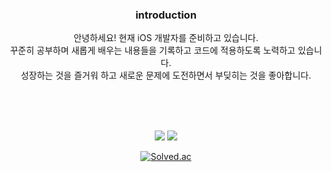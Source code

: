 <div align=center>

  ### introduction
   
안녕하세요! 현재 iOS 개발자를 준비하고 있습니다. <br>
꾸준히 공부하며 새롭게 배우는 내용들을 기록하고 코드에 적용하도록 노력하고 있습니다. <br>
성장하는 것을 즐거워 하고 새로운 문제에 도전하면서 부딪히는 것을 좋아합니다. <br>

<br><br><br>
  
<img src="https://img.shields.io/badge/swift-F05138?style=plastic-square&logo=swift&logoColor=white"/></a> <img src="https://img.shields.io/badge/python-3776AB?style=plastic-square&logo=python&logoColor=white"/></a>

<!-- -->

[![Solved.ac](http://mazassumnida.wtf/api/v2/generate_badge?boj=vhzkclq0705)](https://solved.ac/vhzkclq0705)

</div>
